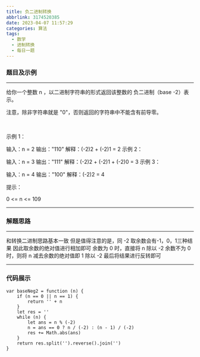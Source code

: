 ```yaml
---
title: 负二进制转换
abbrlink: 3174520385
date: 2023-04-07 11:57:29
categories: 算法
tags:
  - 数学
  - 进制转换
  - 每日一题
---
```



### 题目及示例

---
给你一个整数 n ，以二进制字符串的形式返回该整数的 负二进制（base -2）表示。

注意，除非字符串就是 "0"，否则返回的字符串中不能含有前导零。

 

示例 1：

输入：n = 2
输出："110"
解释：(-2)2 + (-2)1 = 2
示例 2：

输入：n = 3
输出："111"
解释：(-2)2 + (-2)1 + (-2)0 = 3
示例 3：

输入：n = 4
输出："100"
解释：(-2)2 = 4
 

提示：

0 <= n <= 109

---
### 解题思路
---
和转换二进制思路基本一致
但是值得注意的是，同 -2 取余数会有-1，0，1三种结果
因此取余数的绝对值进行相加即可
余数为 0 时，直接将 n 除以 -2
余数不为 0 时，则将 n 减去余数的绝对值即 1 除以 -2
最后将结果进行反转即可

---

### 代码展示
```
var baseNeg2 = function (n) {
    if (n == 0 || n == 1) {
        return '' + n
    }
    let res = ''
    while (n) {
        let ans = n % (-2)
        n = ans == 0 ? n / (-2) : (n - 1) / (-2)
        res += Math.abs(ans)
    }
    return res.split('').reverse().join('')
}
```